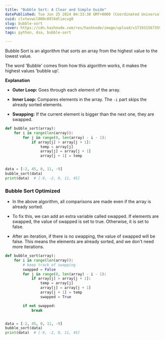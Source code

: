 ```yaml
---
title: "Bubble Sort: A Clear and Simple Guide"
datePublished: Tue Jun 25 2024 04:33:38 GMT+0000 (Coordinated Universal Time)
cuid: clxtwvwil000c09l6dliecvg8
slug: bubble-sort
cover: https://cdn.hashnode.com/res/hashnode/image/upload/v1719315673591/fe0cd1ae-3cc5-4686-8742-8510fdc2387c.png
tags: python, dsa, bubble-sort

---
```


Bubble Sort is an algorithm that sorts an array from the highest value to the lowest value.

The word 'Bubble' comes from how this algorithm works, it makes the highest values 'bubble up'.

**Explanation**

* **Outer Loop:** Goes through each element of the array.
    
* **Inner Loop:** Compares elements in the array. The `-i` part skips the already sorted elements.
    
* **Swapping:** If the current element is bigger than the next one, they are swapped.
    

```python
def bubble_sort(array):
    for i in range(len(array)):
        for j in range(0, len(array) - i - 1):
            if array[j] > array[j + 1]:
                temp = array[j]
                array[j] = array[j + 1]
                array[j + 1] = temp


data = [-2, 45, 0, 11, -9]
bubble_sort(data)
print(data)  # [-9, -2, 0, 11, 45]
```

### Bubble Sort Optimized

* In the above algorithm, all comparisons are made even if the array is already sorted.
    
* To fix this, we can add an extra variable called swapped. If elements are swapped, the value of swapped is set to true. Otherwise, it is set to false.
    
* After an iteration, if there is no swapping, the value of swapped will be false. This means the elements are already sorted, and we don't need more iterations.
    

```python
def bubble_sort(array):
    for i in range(len(array)):
        # keep track of swapping
        swapped = False
        for j in range(0, len(array) - i - 1):
            if array[j] > array[j + 1]:
                temp = array[j]
                array[j] = array[j + 1]
                array[j + 1] = temp
                swapped = True

        if not swapped:
            break


data = [-2, 45, 0, 11, -9]
bubble_sort(data)
print(data)  # [-9, -2, 0, 11, 45]
```